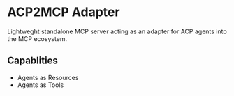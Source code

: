 # ACP2MCP Adapter

Lightweght standalone MCP server acting as an adapter for ACP agents into the MCP ecosystem.

## Capablities

- Agents as Resources
- Agents as Tools